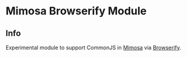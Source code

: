 # Mimosa Browserify Module
## Info
Experimental module to support CommonJS in [Mimosa](https://github.com/dbashford/mimosa) via [Browserify](https://github.com/substack/node-browserify).
